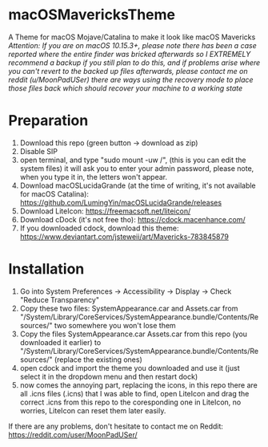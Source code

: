 # macOSMavericksTheme
A Theme for macOS Mojave/Catalina to make it look like macOS Mavericks
*Attention: If you are on macOS 10.15.3+, please note there has been a case reported where the entire finder was bricked afterwards so I EXTREMELY recommend a backup if you still plan to do this, and if problems arise where you can't revert to the backed up files afterwards, please contact me on reddit (u/MoonPadUSer) there are ways using the recovery mode to place those files back which should recover your machine to a working state*

# 
# Preparation
1. Download this repo (green button -> download as zip)
2. Disable SIP
3. open terminal, and type "sudo mount -uw /", (this is you can edit the system files) it will ask you to enter your admin password, please note, when you type it in, the letters won't appear. 
4. Download macOSLucidaGrande (at the time of writing, it's not available for macOS Catalina): https://github.com/LumingYin/macOSLucidaGrande/releases
5. Download LiteIcon: https://freemacsoft.net/liteicon/
6. Download cDock (it's not free tho): https://cdock.macenhance.com/
7. If you downloaded cdock, download this theme: https://www.deviantart.com/jsteweii/art/Mavericks-783845879

# Installation
1. Go into System Preferences -> Accessibility -> Display -> Check "Reduce Transparency"
2. Copy these two files: SystemAppearance.car and Assets.car from "/System/Library/CoreServices/SystemAppearance.bundle/Contents/Resources/" two somewhere you won't lose them
3. Copy the files SystemAppearance.car Assets.car from this repo (you downloaded it earlier) to "/System/Library/CoreServices/SystemAppearance.bundle/Contents/Resources/" (replace the existing ones)
4. open cdock and import the theme you downloaded and use it (just select it in the dropdown menu and then restart dock)
5. now comes the annoying part, replacing the icons, in this repo there are all .icns files (.icns) that I was able to find,
   open LiteIcon and drag the correct .icns from this repo to the coresponding one in LiteIcon, no worries, LiteIcon can reset them
   later easily.
 
If there are any problems, don't hesitate to contact me on Reddit: https://reddit.com/user/MoonPadUSer/


